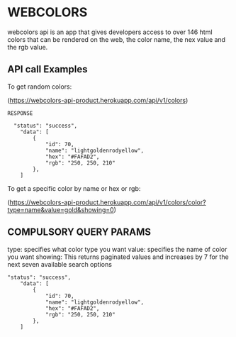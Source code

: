 # WEBCOLORS

webcolors api is an app that gives developers access to over 146 html colors that can be rendered on the web, the color name, the nex value and the rgb value. 

## API call Examples

To get random colors:

(https://webcolors-api-product.herokuapp.com/api/v1/colors)

```
RESPONSE

  "status": "success",
    "data": [
        {
            "id": 70,
            "name": "lightgoldenrodyellow",
            "hex": "#FAFAD2",
            "rgb": "250, 250, 210"
        },
    ]
```

To get a specific color by name or hex or rgb:

(https://webcolors-api-product.herokuapp.com/api/v1/colors/color?type=name&value=gold&showing=0)

## COMPULSORY QUERY PARAMS
type: specifies what color type you want
value: specifies the name of color you want
showing: This returns paginated values and increases by 7 for the next seven           available search options 


```
"status": "success",
    "data": [
        {
            "id": 70,
            "name": "lightgoldenrodyellow",
            "hex": "#FAFAD2",
            "rgb": "250, 250, 210"
        },
    ]
```


